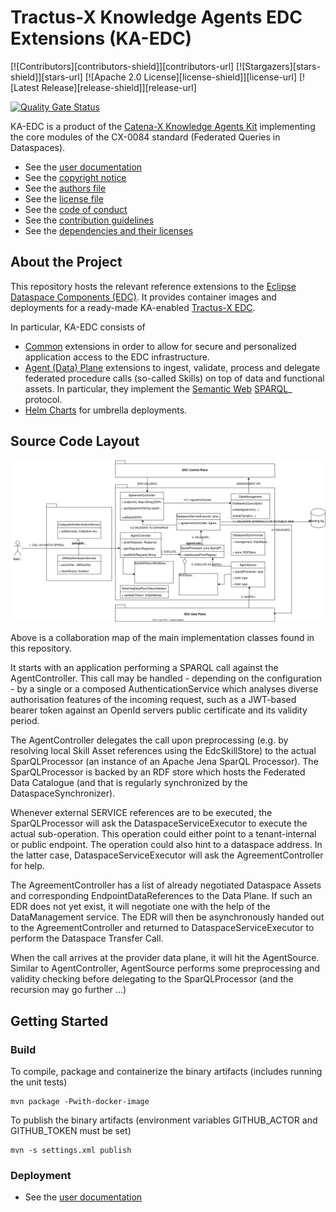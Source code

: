 # Tractus-X Knowledge Agents EDC Extensions (KA-EDC)

[![Contributors][contributors-shield]][contributors-url]
[![Stargazers][stars-shield]][stars-url]
[![Apache 2.0 License][license-shield]][license-url]
[![Latest Release][release-shield]][release-url]

[![Quality Gate Status](https://sonarcloud.io/api/project_badges/measure?project=eclipse-tractusx_knowledge-agents-edc&metric=alert_status)](https://sonarcloud.io/summary/new_code?id=eclipse-tractusx_knowledge-agents-edc)

KA-EDC is a product of the [Catena-X Knowledge Agents Kit](https://catenax-ng.github.io/product-knowledge) implementing the core modules of the CX-0084 standard (Federated Queries in Dataspaces).

* See the [user documentation](docs/README.md)
* See the [copyright notice](COPYRIGHT.md)
* See the [authors file](AUTHORS.md)
* See the [license file](LICENSE.md)
* See the [code of conduct](CODE_OF_CONDUCT.md)
* See the [contribution guidelines](CONTRIBUTING.md)
* See the [dependencies and their licenses](DEPENDENCIES.md)

## About the Project 

This repository hosts the relevant reference extensions to the [Eclipse Dataspace Components (EDC)](https://github.com/eclipse-edc/Connector).
It provides container images and deployments for a ready-made KA-enabled [Tractus-X EDC](https://github.com/eclipse-tractusx/tractusx-edc).

In particular, KA-EDC consists of

- [Common](common) extensions in order to allow for secure and personalized application access to the EDC infrastructure.
- [Agent (Data) Plane](agent-plane) extensions to ingest, validate, process and delegate federated procedure calls (so-called Skills) on top of data and functional assets. In particular, they implement the [Semantic Web](https://www.w3.org/standards/semanticweb/) [SPARQL](https://www.w3.org/TR/sparql11-query/)_ protocol. 
- [Helm Charts](charts) for umbrella deployments. 

## Source Code Layout

![Source Code](docs/KA-EDC.drawio.svg)

Above is a collaboration map of the main implementation classes found in this repository.

It starts with an application performing a SPARQL call against the AgentController. This call may be handled - depending on the configuration - by a single or a composed AuthenticationService which analyses diverse authorisation features of the incoming request, such as a JWT-based bearer token against an OpenId servers public certificate and its validity period.

The AgentController delegates the call upon preprocessing (e.g. by resolving local Skill Asset references using the EdcSkillStore) to the actual SparQLProcessor (an instance of an Apache Jena SparQL Processor). The SparQLProcessor is backed by an RDF store which hosts the Federated Data Catalogue (and that is regularly synchronized by the DataspaceSynchronizer).

Whenever external SERVICE references are to be executed, the SparQLProcessor will ask the DataspaceServiceExecutor to execute the actual sub-operation. This operation could either point to a tenant-internal or public endpoint. The operation could also hint to a dataspace address. In the latter case, DataspaceServiceExecutor will ask the AgreementController for help.

The AgreementController has a list of already negotiated Dataspace Assets and corresponding EndpointDataReferences to the Data Plane. If such an EDR does not yet exist, it will negotiate one with the help of the DataManagement service. The EDR will then be asynchronously handed out to the AgreementController and returned to DataspaceServiceExecutor to perform the Dataspace Transfer Call.

When the call arrives at the provider data plane, it will hit the AgentSource. Similar to AgentController, AgentSource performs some preprocessing and validity checking before delegating to the SparQLProcessor (and the recursion may go further ...)

## Getting Started

### Build

To compile, package and containerize the binary artifacts (includes running the unit tests)

```shell
mvn package -Pwith-docker-image
```

To publish the binary artifacts (environment variables GITHUB_ACTOR and GITHUB_TOKEN must be set)

```shell
mvn -s settings.xml publish
```

### Deployment

* See the [user documentation](docs/README.md)


